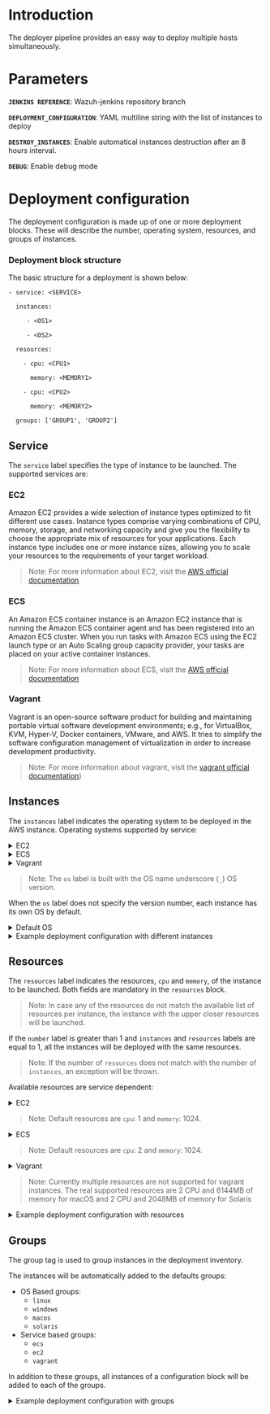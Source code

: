 # Introduction
The deployer pipeline provides an easy way to deploy multiple hosts simultaneously.

# Parameters
  
  **`JENKINS REFERENCE`**: Wazuh-jenkins repository branch

  **`DEPLOYMENT_CONFIGURATION`**: YAML multiline string with the list of instances to deploy
  
  **`DESTROY_INSTANCES`**: Enable automatical instances destruction after an 8 hours interval.
  
  **`DEBUG`**: Enable debug mode
  

# Deployment configuration

The deployment configuration is made up of one or more deployment blocks. These will describe the number, operating system, resources, and groups of instances. 

### Deployment block structure

The basic structure for a deployment is shown below:

```
- service: <SERVICE>

  instances:

     - <OS1>

     - <OS2>

  resources:

    - cpu: <CPU1>

      memory: <MEMORY1>

    - cpu: <CPU2>

      memory: <MEMORY2>

  groups: ['GROUP1', 'GROUP2']
```

## **Service**
The `service` label specifies the type of instance to be launched. The supported services are:

### EC2

Amazon EC2 provides a wide selection of instance types optimized to fit different use cases. Instance types comprise varying combinations of CPU, memory, storage, and networking capacity and give you the flexibility to choose the appropriate mix of resources for your applications. Each instance type includes one or more instance sizes, allowing you to scale your resources to the requirements of your target workload.


> Note: For more information about EC2, visit the [AWS official documentation](https://aws.amazon.com/ec2/instance-types/)

### ECS
  
An Amazon ECS container instance is an Amazon EC2 instance that is running the Amazon ECS container agent and has been registered into an Amazon ECS cluster. When you run tasks with Amazon ECS using the EC2 launch type or an Auto Scaling group capacity provider, your tasks are placed on your active container instances.
	
> Note: For more information about ECS, visit the [AWS official documentation](https://aws.amazon.com/es/ecs/)


### Vagrant

Vagrant is an open-source software product for building and maintaining portable virtual software development environments; e.g., for VirtualBox, KVM, Hyper-V, Docker containers, VMware, and AWS. It tries to simplify the software configuration management of virtualization in order to increase development productivity.

> Note: For more information about vagrant, visit the [vagrant official documentation](https://www.vagrantup.com/))


## Instances
The `instances` label indicates the operating system to be deployed in the AWS instance. Operating systems supported by service:

<details>

<summary> EC2 </summary>


- ***amazonlinux_2*** for Amazon Linux 2
	
- ***centos_8*** for Centos 8
	
- ***debian_10*** for Debian 10
	
- ***ubuntu_22*** for Ubuntu 22
	
- ***windows_server_2016*** for Windows Server 2016

- ***windows_server_2022*** for Windows Server 2022


</details>

<details>

<summary> ECS </summary>

- ***amazonlinux_2*** for Amazon Linux 2
	
- ***centos_8*** for Centos 8
	
- ***reddhat_8*** for Redhat 8
	
- ***ubuntu_22*** for Ubuntu 22
	
- ***debian_11*** for Debian 11

</details>

<details>

<summary> Vagrant </summary>

- ***macos_1015*** for Macos

- ***solaris_10*** for Solaris 10

- ***solaris_11*** for Solaris 11

</details>

> Note: The `os` label is built with the OS name underscore (`_`) OS version.


When the `os` label does not specify the version number, each instance has its own OS by default.

<details>

<summary> Default OS </summary>

- ***amazonlinux*** for Amazon Linux 2

- ***centos*** for Centos 8

- ***debian*** for Debian 10

- ***ubuntu*** for Ubuntu 22

- ***windows*** for Windows Server 2016

- ***reddhat*** for Redhat 8

- ***macos*** for Macos

- ***solaris*** for Solaris 11

</details>


<details>

<summary>Example deployment configuration with different instances</summary>

</details>

  
## Resources

The `resources` label indicates the resources, `cpu` and `memory`, of the instance to be launched.  Both fields are mandatory in the `resources` block.

> Note: In case any of the resources do not match the available list of resources per instance, the instance with the upper closer resources will be launched.


If the `number` label is greater than 1 and `instances` and `resources` labels are equal to 1, all the instances will be deployed with the same resources.

> Note: If the number of `resources` does not match with the number of `instances`, an exception will be thrown.


Available resources are service dependent:

<details>

<summary> EC2 </summary>


| Instance Type | CPU | Memory |
|---------------|-----|--------|
|     T2_MICRO          |   1  |    1024    |
|     T3_MEDIUM          |  2   |  4096       |
|     C5_LARGE          |    2 |    8192    |
|     C5_XLARGE          |   4  |   16384     |
|     C5_2XLARGE          |   8  |    32768    |


</details>

> Note: Default resources are `cpu`: 1 and `memory`: 1024.

<details>

<summary> ECS </summary>


| CPU | Memory |
|---------------|-----|
|   1  |    1024    |
|   1  |    2048    |
|   1  |    3072    |
|   2   |  4096       |
|    2 |    16384    |
|   4  |   4096     |
|   4  |   16384     |


</details>

> Note: Default resources are `cpu`: 2 and `memory`: 1024.

  <details>

<summary> Vagrant </summary>


| CPU | Memory |
|---------------|-----|
|   2  |    6144    |


</details>

> Note: Currently multiple resources are not supported for vagrant instances. The real supported resources are 2 CPU and  6144MB of memory for macOS and 2 CPU and 2048MB of memory for Solaris

<details>

<summary>Example deployment configuration with resources </summary>

</details>


##  Groups

The group tag is used to group instances in the deployment inventory. 

The instances will be automatically added to the defaults groups:

- OS Based groups:
	- `linux`
	- `windows`
	- `macos`
	- `solaris`
- Service based groups:
	- `ecs`
	- `ec2`
	- `vagrant`


In addition to these groups, all instances of a configuration block will be added to each of the groups.



<details>

<summary>Example deployment configuration with groups </summary>

</details>

  

